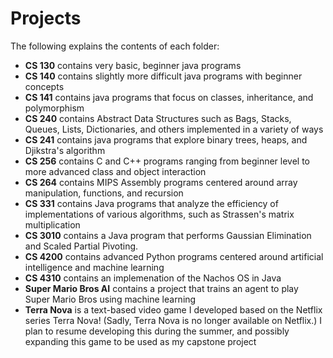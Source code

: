# Projects

The following explains the contents of each folder:

<ul>

<li><strong>CS 130</strong> contains very basic, beginner java programs</li>
<li><strong>CS 140</strong> contains slightly more difficult java programs with beginner concepts</li>
<li><strong>CS 141</strong> contains java programs that focus on classes, inheritance, and polymorphism</li>
<li><strong>CS 240</strong> contains Abstract Data Structures such as Bags, Stacks, Queues, Lists, Dictionaries, and others implemented in a variety of ways</li>
<li><strong>CS 241</strong> contains java programs that explore binary trees, heaps, and Djikstra's algorithm</li>
<li><strong>CS 256</strong> contains C and C++ programs ranging from beginner level to more advanced class and object interaction</li>
<li><strong>CS 264</strong> contains MIPS Assembly programs centered around array manipulation, functions, and recursion
<li><strong>CS 331</strong> contains Java programs that analyze the efficiency of implementations of various algorithms, such as Strassen's matrix multiplication</li>
<li><strong>CS 3010</strong> contains a Java program that performs Gaussian Elimination and Scaled Partial Pivoting.
<li><strong>CS 4200</strong> contains advanced Python programs centered around artificial intelligence and machine learning</li>
<li><strong>CS 4310</strong> contains an implemenation of the Nachos OS in Java</li>
<li><strong>Super Mario Bros AI</strong> contains a project that trains an agent to play Super Mario Bros using machine learning</li>
<li><strong>Terra Nova</strong> is a text-based video game I developed based on the Netflix series Terra Nova! (Sadly, Terra Nova is no longer available on Netflix.) I plan to resume developing this during the summer, and possibly expanding this game to be used as my capstone project</li>
  
</ul>